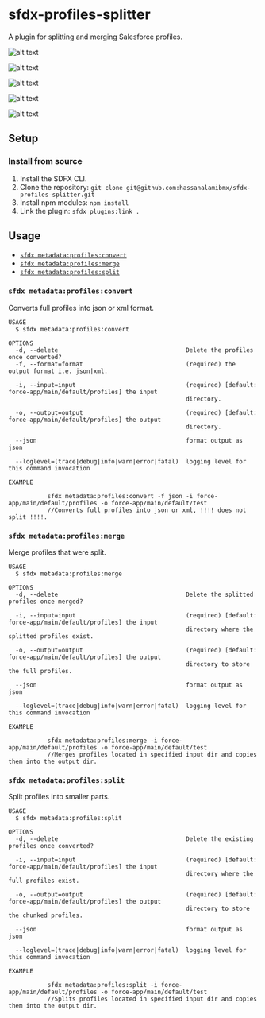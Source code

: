 sfdx-profiles-splitter
==

A plugin for splitting and merging Salesforce profiles.

![alt text](https://github.com/lodossDev/sfdx-profiles-splitter/blob/master/images/Screenshot%202018-10-28%20at%2021.47.43.png?raw=true)

![alt text](https://github.com/lodossDev/sfdx-profiles-splitter/blob/master/images/Screenshot%202018-10-28%20at%2021.48.12.png?raw=true)

![alt text](https://github.com/lodossDev/sfdx-profiles-splitter/blob/master/images/Screenshot%202018-10-28%20at%2021.48.34.png?raw=true)

![alt text](https://github.com/lodossDev/sfdx-profiles-splitter/blob/master/images/Screenshot%202018-10-28%20at%2021.49.12.png?raw=true)

![alt text](https://github.com/lodossDev/sfdx-profiles-splitter/blob/master/images/Screenshot%202018-10-28%20at%2021.49.34.png?raw=true)

## Setup
### Install from source
1. Install the SDFX CLI.
2. Clone the repository: `git clone git@github.com:hassanalamibmx/sfdx-profiles-splitter.git`
3. Install npm modules: `npm install`
4. Link the plugin: `sfdx plugins:link .`


## Usage
<!-- commands -->
* [`sfdx metadata:profiles:convert`](#sfdx-metadataprofilesconvert)
* [`sfdx metadata:profiles:merge`](#sfdx-metadataprofilesmerge)
* [`sfdx metadata:profiles:split`](#sfdx-metadataprofilessplit)

### `sfdx metadata:profiles:convert`
Converts full profiles into json or xml format.
```
USAGE
  $ sfdx metadata:profiles:convert

OPTIONS
  -d, --delete                                    Delete the profiles once converted?
  -f, --format=format                             (required) the output format i.e. json|xml.

  -i, --input=input                               (required) [default: force-app/main/default/profiles] the input
                                                  directory.

  -o, --output=output                             (required) [default: force-app/main/default/profiles] the output
                                                  directory.

  --json                                          format output as json

  --loglevel=(trace|debug|info|warn|error|fatal)  logging level for this command invocation

EXAMPLE

           sfdx metadata:profiles:convert -f json -i force-app/main/default/profiles -o force-app/main/default/test
           //Converts full profiles into json or xml, !!!! does not split !!!!.
```

### `sfdx metadata:profiles:merge`
Merge profiles that were split.
```
USAGE
  $ sfdx metadata:profiles:merge

OPTIONS
  -d, --delete                                    Delete the splitted profiles once merged?

  -i, --input=input                               (required) [default: force-app/main/default/profiles] the input
                                                  directory where the splitted profiles exist.

  -o, --output=output                             (required) [default: force-app/main/default/profiles] the output
                                                  directory to store the full profiles.

  --json                                          format output as json

  --loglevel=(trace|debug|info|warn|error|fatal)  logging level for this command invocation

EXAMPLE

           sfdx metadata:profiles:merge -i force-app/main/default/profiles -o force-app/main/default/test
           //Merges profiles located in specified input dir and copies them into the output dir.
```

### `sfdx metadata:profiles:split`
Split profiles into smaller parts.
```
USAGE
  $ sfdx metadata:profiles:split

OPTIONS
  -d, --delete                                    Delete the existing profiles once converted?

  -i, --input=input                               (required) [default: force-app/main/default/profiles] the input
                                                  directory where the full profiles exist.

  -o, --output=output                             (required) [default: force-app/main/default/profiles] the output
                                                  directory to store the chunked profiles.

  --json                                          format output as json

  --loglevel=(trace|debug|info|warn|error|fatal)  logging level for this command invocation

EXAMPLE

           sfdx metadata:profiles:split -i force-app/main/default/profiles -o force-app/main/default/test
           //Splits profiles located in specified input dir and copies them into the output dir.
```
